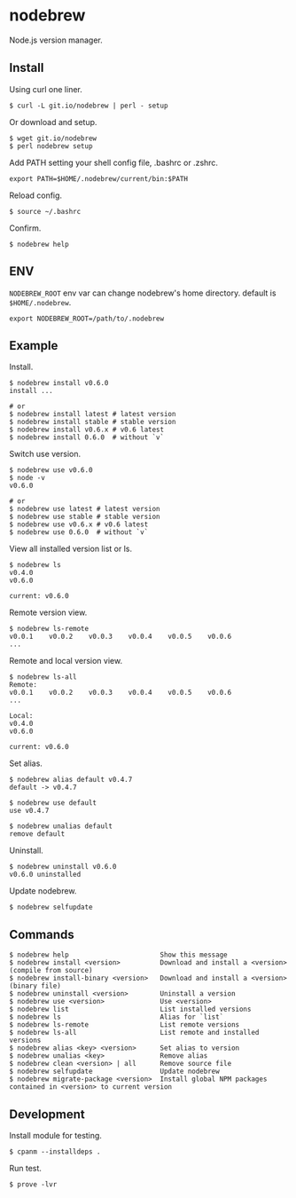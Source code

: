 # nodebrew

Node.js version manager.

## Install

Using curl one liner.

    $ curl -L git.io/nodebrew | perl - setup

Or download and setup.

    $ wget git.io/nodebrew
    $ perl nodebrew setup

Add PATH setting your shell config file, .bashrc or .zshrc.

    export PATH=$HOME/.nodebrew/current/bin:$PATH

Reload config.

    $ source ~/.bashrc

Confirm.

    $ nodebrew help

## ENV

`NODEBREW_ROOT` env var can change nodebrew's home directory. default is `$HOME/.nodebrew`.

    export NODEBREW_ROOT=/path/to/.nodebrew

## Example

Install.

    $ nodebrew install v0.6.0
    install ...

    # or
    $ nodebrew install latest # latest version
    $ nodebrew install stable # stable version
    $ nodebrew install v0.6.x # v0.6 latest
    $ nodebrew install 0.6.0  # without `v`

Switch use version.

    $ nodebrew use v0.6.0
    $ node -v
    v0.6.0

    # or
    $ nodebrew use latest # latest version
    $ nodebrew use stable # stable version
    $ nodebrew use v0.6.x # v0.6 latest
    $ nodebrew use 0.6.0  # without `v`

View all installed version list or ls.

    $ nodebrew ls
    v0.4.0
    v0.6.0

    current: v0.6.0

Remote version view.

    $ nodebrew ls-remote
    v0.0.1    v0.0.2    v0.0.3    v0.0.4    v0.0.5    v0.0.6    
    ...

Remote and local version view.

    $ nodebrew ls-all
    Remote:
    v0.0.1    v0.0.2    v0.0.3    v0.0.4    v0.0.5    v0.0.6    
    ...

    Local:
    v0.4.0
    v0.6.0

    current: v0.6.0

Set alias.

    $ nodebrew alias default v0.4.7
    default -> v0.4.7

    $ nodebrew use default
    use v0.4.7

    $ nodebrew unalias default
    remove default

Uninstall.

    $ nodebrew uninstall v0.6.0
    v0.6.0 uninstalled

Update nodebrew.

    $ nodebrew selfupdate

## Commands

    $ nodebrew help                       Show this message
    $ nodebrew install <version>          Download and install a <version> (compile from source)
    $ nodebrew install-binary <version>   Download and install a <version> (binary file)
    $ nodebrew uninstall <version>        Uninstall a version
    $ nodebrew use <version>              Use <version>
    $ nodebrew list                       List installed versions
    $ nodebrew ls                         Alias for `list`
    $ nodebrew ls-remote                  List remote versions
    $ nodebrew ls-all                     List remote and installed versions
    $ nodebrew alias <key> <version>      Set alias to version
    $ nodebrew unalias <key>              Remove alias
    $ nodebrew clean <version> | all      Remove source file
    $ nodebrew selfupdate                 Update nodebrew
    $ nodebrew migrate-package <version>  Install global NPM packages contained in <version> to current version

## Development

Install module for testing.

    $ cpanm --installdeps .

Run test.

    $ prove -lvr
